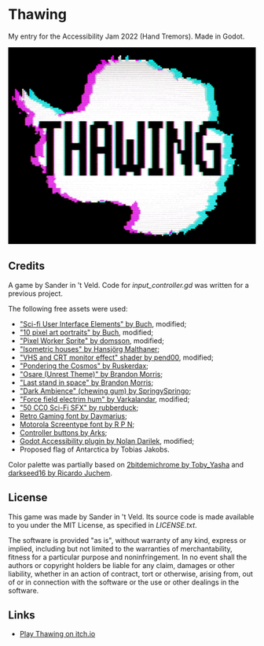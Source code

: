 # Thawing

My entry for the Accessibility Jam 2022 (Hand Tremors). Made in Godot.

![Thawing Logo](assets/packaging/coverart_630x500.png)

## Credits

A game by Sander in 't Veld. Code for *input_controller.gd* was written for a previous project.

The following free assets were used:
- ["Sci-fi User Interface Elements" by Buch](https://opengameart.org/content/sci-fi-user-interface-elements), modified;
- ["10 pixel art portraits" by Buch](https://opengameart.org/content/10-pixel-art-portraits), modified;
- ["Pixel Worker Sprite" by domsson](https://opengameart.org/content/pixel-worker-sprite-fukushima), modified;
- ["Isometric houses" by Hansjörg Malthaner](https://opengameart.org/content/isometric-houses-64px-raster);
- ["VHS and CRT monitor effect" shader by pend00](https://godotshaders.com/shader/vhs-and-crt-monitor-effect/), modified;
- ["Pondering the Cosmos" by Ruskerdax](https://opengameart.org/content/pondering-the-cosmos);
- ["Osare (Unrest Theme)" by Brandon Morris](https://opengameart.org/content/osare-unrest-theme);
- ["Last stand in space" by Brandon Morris](https://opengameart.org/content/last-stand-in-space);
- ["Dark Ambience" (chewing gum) by SpringySpringo](https://opengameart.org/content/dark-ambience-0);
- ["Force field electrim hum" by Varkalandar](https://opengameart.org/content/force-field-electric-hum), modified;
- ["50 CC0 Sci-Fi SFX" by rubberduck](https://opengameart.org/content/50-cc0-sci-fi-sfx);
- [Retro Gaming font by Daymarius](https://www.dafont.com/retro-gaming.font);
- [Motorola Screentype font by R P N](https://www.dafont.com/motorola-screentype.font);
- [Controller buttons by Arks](https://arks.itch.io/ps4-buttons);
- [Godot Accessibility plugin by Nolan Darilek](https://github.com/lightsoutgames/godot-accessibility), modified;
- Proposed flag of Antarctica by Tobias Jakobs.

Color palette was partially based on [2bitdemichrome by Toby_Yasha](https://lospec.com/palette-list/2bit-demichrome) and [darkseed16 by Ricardo Juchem](https://lospec.com/palette-list/darkseed-16).

## License
This game was made by Sander in 't Veld. Its source code is made available to you under the MIT License, as specified in *LICENSE.txt*.

The software is provided "as is", without warranty of any kind, express or implied, including but not limited to the warranties of merchantability, fitness for a particular purpose and noninfringement. In no event shall the authors or copyright holders be liable for any claim, damages or other liability, whether in an action of contract, tort or otherwise, arising from, out of or in connection with the software or the use or other dealings in the software.

## Links

- [Play Thawing on itch.io](https://sliv.itch.io/thawing)
